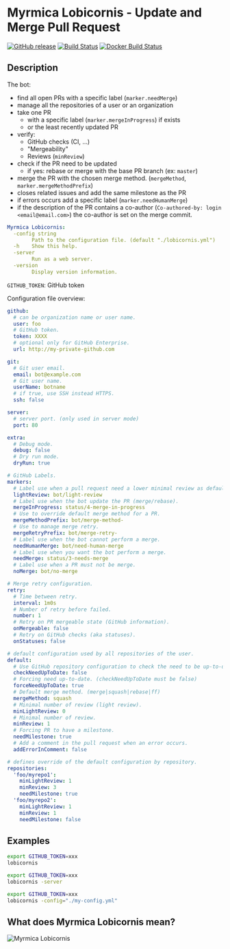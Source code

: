 # Myrmica Lobicornis - Update and Merge Pull Request

[![GitHub release](https://img.shields.io/github/release/containous/lobicornis.svg)](https://github.com/containous/lobicornis/releases/latest)
[![Build Status](https://travis-ci.com/containous/lobicornis.svg?branch=master)](https://travis-ci.com/containous/lobicornis)
[![Docker Build Status](https://img.shields.io/docker/build/containous/lobicornis.svg)](https://hub.docker.com/r/containous/lobicornis/builds/)

## Description

The bot:

- find all open PRs with a specific label (`marker.needMerge`)
- manage all the repositories of a user or an organization
- take one PR
    - with a specific label (`marker.mergeInProgress`) if exists
    - or the least recently updated PR
- verify:
    - GitHub checks (CI, ...)
    - "Mergeability"
    - Reviews (`minReview`)
- check if the PR need to be updated
    - if yes: rebase or merge with the base PR branch (ex: `master`)
- merge the PR with the chosen merge method. (`mergeMethod`, `marker.mergeMethodPrefix`)
- closes related issues and add the same milestone as the PR
- if errors occurs add a specific label (`marker.needHumanMerge`)
- if the description of the PR contains a co-author (`Co-authored-by: login <email@email.com>`) the co-author is set on the merge commit.

```yaml
Myrmica Lobicornis:
  -config string
        Path to the configuration file. (default "./lobicornis.yml")
  -h    Show this help.
  -server
        Run as a web server.
  -version
        Display version information.
```

`GITHUB_TOKEN`: GitHub token

Configuration file overview:

```yaml
github:
  # can be organization name or user name.
  user: foo
  # GitHub token.
  token: XXXX
  # optional only for GitHub Enterprise. 
  url: http://my-private-github.com

git:
  # Git user email.
  email: bot@example.com
  # Git user name.
  userName: botname
  # if true, use SSH instead HTTPS.
  ssh: false

server:
  # server port. (only used in server mode)
  port: 80

extra:
  # Debug mode.
  debug: false
  # Dry run mode.
  dryRun: true

# GitHub Labels.
markers:
  # Label use when a pull request need a lower minimal review as default.
  lightReview: bot/light-review
  # Label use when the bot update the PR (merge/rebase).
  mergeInProgress: status/4-merge-in-progress
  # Use to override default merge method for a PR.
  mergeMethodPrefix: bot/merge-method-
  # Use to manage merge retry.
  mergeRetryPrefix: bot/merge-retry-
  # Label use when the bot cannot perform a merge.
  needHumanMerge: bot/need-human-merge
  # Label use when you want the bot perform a merge.
  needMerge: status/3-needs-merge
  # Label use when a PR must not be merge.
  noMerge: bot/no-merge

# Merge retry configuration.
retry:
  # Time between retry.
  interval: 1m0s
  # Number of retry before failed.
  number: 1
  # Retry on PR mergeable state (GitHub information).
  onMergeable: false
  # Retry on GitHub checks (aka statuses).
  onStatuses: false

# default configuration used by all repositories of the user.
default:
  # Use GitHub repository configuration to check the need to be up-to-date.
  checkNeedUpToDate: false
  # Forcing need up-to-date. (checkNeedUpToDate must be false)
  forceNeedUpToDate: true
  # Default merge method. (merge|squash|rebase|ff)
  mergeMethod: squash
  # Minimal number of review (light review).
  minLightReview: 0
  # Minimal number of review.
  minReview: 1
  # Forcing PR to have a milestone.
  needMilestone: true
  # Add a comment in the pull request when an error occurs.
  addErrorInComment: false

# defines override of the default configuration by repository.
repositories:
  'foo/myrepo1':
    minLightReview: 1
    minReview: 3
    needMilestone: true
  'foo/myrepo2':
    minLightReview: 1
    minReview: 1
    needMilestone: false
```

## Examples
 
```bash
export GITHUB_TOKEN=xxx
lobicornis
```

```bash
export GITHUB_TOKEN=xxx
lobicornis -server
```

```bash
export GITHUB_TOKEN=xxx
lobicornis -config="./my-config.yml"
```

## What does Myrmica Lobicornis mean?

![Myrmica Lobicornis](http://www.antwiki.org/wiki/images/5/51/Myrmica_lobicornis_casent0172718_head_1.jpg)
